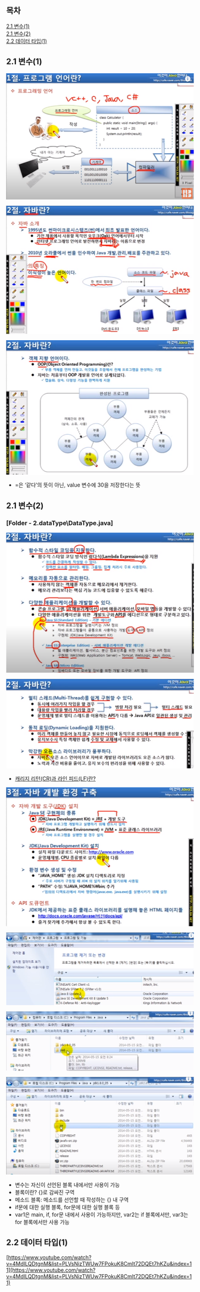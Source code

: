 ## 목차
[2.1 변수(1)](#21-변수(1))   
[2.1 변수(2)](#21-변수(2))   
[2.2 데이터 타입(1)](#22-데이터-타입(1))   

## **2.1 변수(1)**

![Untitled](./images/1.png)

![Untitled](./images/1(1).png)

![Untitled](./images/1(2).png)

- =은 ‘같다’의 뜻이 아닌, value 변수에 30을 저장한다는 뜻

## **2.1 변수(2)**

### [Folder - 2.dataType\DataType.java]

![Untitled](./images/1(3).png)

![Untitled](./images/1(4).png)

- [캐리지 리턴(CR)과 라인 피드(LF)란?](https://jw910911.tistory.com/90)

![Untitled](./images/1(5).png)

![Untitled](./images/1(6).png)

![Untitled](./images/1(7).png)

![Untitled](./images/1(8).png)

- 변수는 자신이 선언된 블록 내에서만 사용이 가능
- 블록이란? {}로 감싸진 구역
- 메소드 블록: 메소드를 선언할 때 작성하는 {} 내 구역
- if문에 대한 실행 블록, for문에 대한 실행 블록 등
- var1은 main, if, for문 내에서 사용이 가능하지만, var2는 if 블록에서만, var3는 for 블록에서만 사용 가능

## **2.2 데이터 타입(1)**

[https://www.youtube.com/watch?v=4MdILQDtgnM&list=PLVsNizTWUw7FPokuK8Cmlt72DQEt7hKZu&index=11](https://www.youtube.com/watch?v=4MdILQDtgnM&list=PLVsNizTWUw7FPokuK8Cmlt72DQEt7hKZu&index=11)